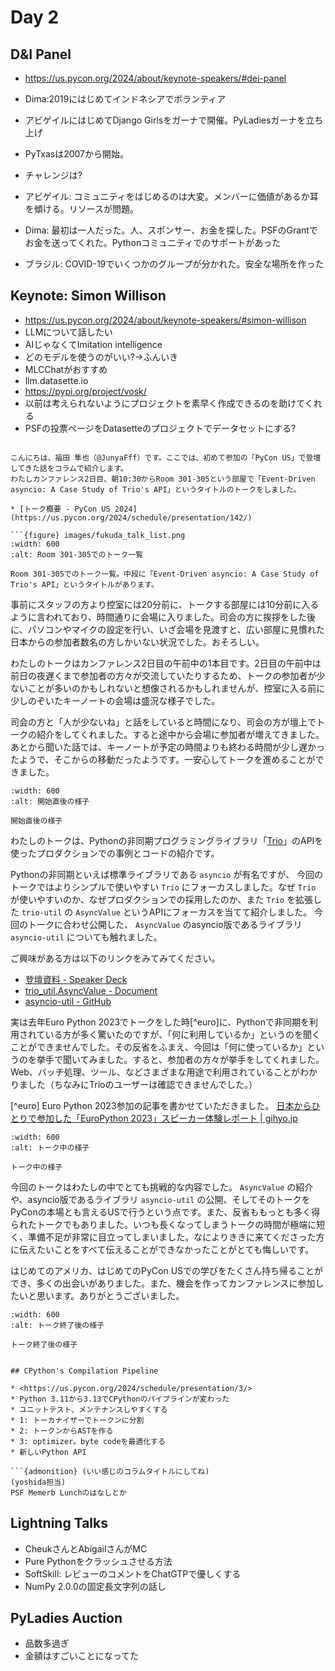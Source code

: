 # Day 2

## D&I Panel

* <https://us.pycon.org/2024/about/keynote-speakers/#dei-panel>
* Dima:2019にはじめてインドネシアでボランティア
* アビゲイルにはじめてDjango Girlsをガーナで開催。PyLadiesガーナを立ち上げ
* PyTxasは2007から開始。

* チャレンジは?
* アビゲイル: コミュニティをはじめるのは大変。メンバーに価値があるか耳を傾ける。リソースが問題。
* Dima: 最初は一人だった。人、スポンサー、お金を探した。PSFのGrantでお金を送ってくれた。Pythonコミュニティでのサポートがあった
* ブラジル: COVID-19でいくつかのグループが分かれた。安全な場所を作った

## Keynote: Simon Willison

* <https://us.pycon.org/2024/about/keynote-speakers/#simon-willison>
* LLMについて話したい
* AIじゃなくてImitation intelligence
* どのモデルを使うのがいい?→ふんいき
* MLCChatがおすすめ
* llm.datasette.io
* <https://pypi.org/project/vosk/>
* 以前は考えられないようにプロジェクトを素早く作成できるのを助けてくれる
* PSFの投票ページをDatasetteのプロジェクトでデータセットにする?

```{admonition} 挑戦と反省：はじめてのPyCon US 2024登壇で得たもの

こんにちは、福田 隼也（@JunyaFff）です。ここでは、初めて参加の「PyCon US」で登壇してきた話をコラムで紹介します。
わたしカンファレンス2日目、朝10:30からRoom 301-305という部屋で「Event-Driven asyncio: A Case Study of Trio's API」というタイトルのトークをしました。

* [トーク概要 - PyCon US 2024](https://us.pycon.org/2024/schedule/presentation/142/)

```{figure} images/fukuda_talk_list.png
:width: 600
:alt: Room 301-305でのトーク一覧

Room 301-305でのトーク一覧。中段に「Event-Driven asyncio: A Case Study of Trio's API」というタイトルがあります。
```

事前にスタッフの方より控室には20分前に、トークする部屋には10分前に入るように言われており、時間通りに会場に入りました。司会の方に挨拶をした後に、パソコンやマイクの設定を行い、いざ会場を見渡すと、広い部屋に見慣れた日本からの参加者数名の方しかいない状況でした。おそろしい。

わたしのトークはカンファレンス2日目の午前中の1本目です。2日目の午前中は前日の夜遅くまで参加者の方々が交流していたりするため、トークの参加者が少ないことが多いのかもしれないと想像されるかもしれませんが、控室に入る前に少しのぞいたキーノートの会場は盛況な様子でした。

司会の方と「人が少ないね」と話をしていると時間になり、司会の方が壇上でトークの紹介をしてくれました。すると途中から会場に参加者が増えてきました。あとから聞いた話では、キーノートが予定の時間よりも終わる時間が少し遅かったようで、そこからの移動だったようです。一安心してトークを進めることができました。

```{figure} images/fukuda_started_talk.png
:width: 600
:alt: 開始直後の様子

開始直後の様子
```

わたしのトークは、Pythonの非同期プログラミングライブラリ「[Trio](https://github.com/python-trio/trio)」のAPIを使ったプロダクションでの事例とコードの紹介です。

Pythonの非同期といえば標準ライブラリである `asyncio` が有名ですが、 今回のトークではよりシンプルで使いやすい `Trio` にフォーカスしました。なぜ `Trio` が使いやすいのか、なぜプロダクションでの採用したのか、また `Trio` を拡張した `trio-util` の `AsyncValue` というAPIにフォーカスを当てて紹介しました。
今回のトークに合わせ公開した、 `AsyncValue` のasyncio版であるライブラリ `asyncio-util` についても触れました。

ご興味がある方は以下のリンクをみてみてください。

* [登壇資料 - Speaker Deck](https://speakerdeck.com/jrfk/event-driven-asyncio-a-case-study-of-trios-api-pycon-us-2024)
* [trio_util.AsyncValue - Document](https://trio-util.readthedocs.io/en/latest/)
* [asyncio-util - GitHub](https://github.com/jrfk/asyncio-util)

実は去年Euro Python 2023でトークをした時[^euro]に、Pythonで非同期を利用されている方が多く驚いたのですが、「何に利用しているか」というのを聞くことができませんでした。その反省をふまえ、今回は「何に使っているか」というのを挙手で聞いてみました。すると、参加者の方々が挙手をしてくれました。Web、バッチ処理、ツール、などさまざまな用途で利用されていることがわかりました（ちなみにTrioのユーザーは確認できませんでした。）

[^euro] Euro Python 2023参加の記事を書かせていただきました。 [日本からひとりで参加した「EuroPython 2023」スピーカー体験レポート | gihyo.jp](https://gihyo.jp/article/2023/12/road2euro-python)

```{figure} images/fukuda_talk.png
:width: 600
:alt: トーク中の様子

トーク中の様子
```

今回のトークはわたしの中でとても挑戦的な内容でした。 `AsyncValue` の紹介や、asyncio版であるライブラリ `asyncio-util` の公開、そしてそのトークをPyConの本場とも言えるUSで行うという点です。また、反省ももっとも多く得られたトークでもありました。いつも長くなってしまうトークの時間が極端に短く、準備不足が非常に目立ってしまいました。なによりききに来てくださった方に伝えたいことをすべて伝えることができなかったことがとても悔しいです。

はじめてのアメリカ、はじめてのPyCon USでの学びをたくさん持ち帰ることができ、多くの出会いがありました。また、機会を作ってカンファレンスに参加したいと思います。ありがとうございました。

```{figure} images/fukuda_after_the_talk.png
:width: 600
:alt: トーク終了後の様子

トーク終了後の様子
```





```

## CPython's Compilation Pipeline

* <https://us.pycon.org/2024/schedule/presentation/3/>
* Python 3.11から3.13でCPythonのパイプラインが変わった
* ユニットテスト、メンテナンスしやすくする
* 1: トーカナイザーでトークンに分割
* 2: トークンからASTを作る
* 3: optimizer。byte codeを最適化する
* 新しいPython API

```{admonition} (いい感じのコラムタイトルにしてね)
(yoshida担当)
PSF Memerb Lunchのはなしとか
```


## Lightning Talks

* CheukさんとAbigailさんがMC
* Pure Pythonをクラッシュさせる方法
* SoftSkill: レビューのコメントをChatGTPで優しくする
* NumPy 2.0.0の固定長文字列の話し

## PyLadies Auction

* 品数多過ぎ
* 金額はすごいことになってた



